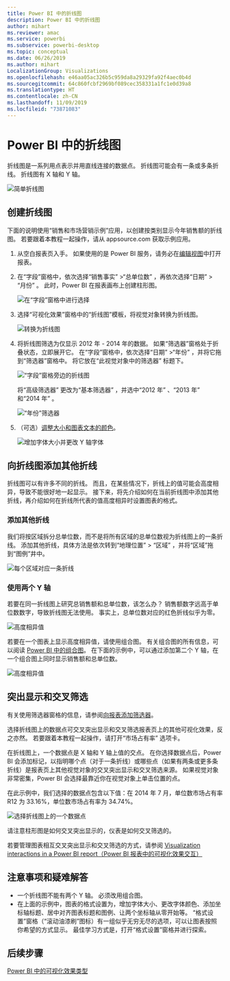 ```yaml
---
title: Power BI 中的折线图
description: Power BI 中的折线图
author: mihart
ms.reviewer: amac
ms.service: powerbi
ms.subservice: powerbi-desktop
ms.topic: conceptual
ms.date: 06/26/2019
ms.author: mihart
LocalizationGroup: Visualizations
ms.openlocfilehash: e46aa05ac326b5c959da8a29329fa92f4aec0b4d
ms.sourcegitcommit: 64c860fcbf2969bf089cec358331a1fc1e0d39a8
ms.translationtype: HT
ms.contentlocale: zh-CN
ms.lasthandoff: 11/09/2019
ms.locfileid: "73871083"
---
```

# <a name="line-charts-in-power-bi"></a>Power BI 中的折线图
折线图是一系列用点表示并用直线连接的数据点。 折线图可能会有一条或多条折线。 折线图有 X 轴和 Y 轴。 

![简单折线图](media/power-bi-line-charts/power-bi-line.png)

## <a name="create-a-line-chart"></a>创建折线图
下面的说明使用“销售和市场营销示例”应用，以创建按类别显示今年销售额的折线图。 若要跟着本教程一起操作，请从 appsource.com 获取示例应用。

1. 从空白报表页入手。 如果使用的是 Power BI 服务，请务必在[编辑视图](../service-interact-with-a-report-in-editing-view.md)中打开报表。

2. 在“字段”窗格中，依次选择“销售事实”  \>“总单位数”  ，再依次选择“日期”   > “月份”  。  此时，Power BI 在报表画布上创建柱形图。

    ![在“字段”窗格中进行选择](media/power-bi-line-charts/power-bi-step1.png)

4. 选择“可视化效果”窗格中的“折线图”模板，将视觉对象转换为折线图。 

    ![转换为折线图](media/power-bi-line-charts/power-bi-convert-to-line.png)
   

4. 将折线图筛选为仅显示 2012 年 - 2014 年的数据。 如果“筛选器”窗格处于折叠状态，立即展开它。 在“字段”窗格中，依次选择“日期”  \>“年份”  ，并将它拖到“筛选器”窗格中。 将它放在“此视觉对象中的筛选器”  标题下。 
     
    ![“字段”窗格旁边的折线图](media/power-bi-line-charts/power-bi-year-filter.png)

    将“高级筛选器”  更改为“基本筛选器”  ，并选中“2012 年”  、“2013 年”  和“2014 年”  。

    ![“年份”筛选器](media/power-bi-line-charts/power-bi-filter-year.png)

6. （可选）[调整大小和图表文本的颜色](power-bi-visualization-customize-title-background-and-legend.md)。 

    ![增加字体大小并更改 Y 轴字体](media/power-bi-line-charts/power-bi-line-3years.png)

## <a name="add-additional-lines-to-the-chart"></a>向折线图添加其他折线
折线图可以有许多不同的折线。 而且，在某些情况下，折线上的值可能会高度相异，导致不能很好地一起显示。 接下来，将先介绍如何在当前折线图中添加其他折线，再介绍如何在折线所代表的值高度相异时设置图表的格式。 

### <a name="add-additional-lines"></a>添加其他折线
我们将按区域拆分总单位数，而不是将所有区域的总单位数视为折线图上的一条折线。 添加其他折线，具体方法是依次转到“地理位置”   > “区域”  ，并将“区域”拖到“图例”井中。

   ![每个区域对应一条折线](media/power-bi-line-charts/power-bi-line-regions.png)


### <a name="use-two-y-axes"></a>使用两个 Y 轴
若要在同一折线图上研究总销售额和总单位数，该怎么办？ 销售额数字远高于单位数数字，导致折线图无法使用。 事实上，总单位数对应的红色折线似乎为零。

   ![高度相异值](media/power-bi-line-charts/power-bi-diverging.png)

若要在一个图表上显示高度相异值，请使用组合图。 有关组合图的所有信息，可以阅读 [Power BI 中的组合图](power-bi-visualization-combo-chart.md)。 在下面的示例中，可以通过添加第二个 Y 轴，在一个组合图上同时显示销售额和总单位数。 

   ![高度相异值](media/power-bi-line-charts/power-bi-dual-axes.png)

## <a name="highlighting-and-cross-filtering"></a>突出显示和交叉筛选
有关使用筛选器窗格的信息，请参阅[向报表添加筛选器](../power-bi-report-add-filter.md)。

选择折线图上的数据点可交叉突出显示和交叉筛选报表页上的其他可视化效果，反之亦然。 若要跟着本教程一起操作，请打开“市场占有率”  选项卡。  

在折线图上，一个数据点是 X 轴和 Y 轴上值的交点。 在你选择数据点后，Power BI 会添加标记，以指明哪个点（对于一条折线）或哪些点（如果有两条或更多条折线）是报表页上其他视觉对象的交叉突出显示和交叉筛选来源。 如果视觉对象非常密集，Power BI 会选择最靠近你在视觉对象上单击位置的点。

在此示例中，我们选择的数据点包含以下值：在 2014 年 7 月，单位数市场占有率 R12 为 33.16%，单位数市场占有率为 34.74%。

![选择折线图上的一个数据点](media/power-bi-line-charts/power-bi-single-select.png)

请注意柱形图是如何交叉突出显示的，仪表是如何交叉筛选的。

若要管理图表相互交叉突出显示和交叉筛选的方式，请参阅 [Visualization interactions in a Power BI report（Power BI 报表中的可视化效果交互）](../service-reports-visual-interactions.md)

## <a name="considerations-and-troubleshooting"></a>注意事项和疑难解答
* 一个折线图不能有两个 Y 轴。  必须改用组合图。
* 在上面的示例中，图表的格式设置为，增加字体大小、更改字体颜色、添加坐标轴标题、居中对齐图表标题和图例、让两个坐标轴从零开始等。 “格式设置”窗格（“滚动油漆刷”图标）有一组似乎无穷无尽的选项，可以让图表按照你希望的方式显示。 最佳学习方式是，打开“格式设置”窗格并进行探索。

## <a name="next-steps"></a>后续步骤

[Power BI 中的可视化效果类型](power-bi-visualization-types-for-reports-and-q-and-a.md)


